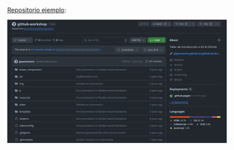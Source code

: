 [Repositorio ejemplo][jpyamamoto/github-workshop]:

[![github workshop repository as example](img/png/github--repo-example.png)][jpyamamoto/github-workshop]

[jpyamamoto/github-workshop]: https://github.com/jpyamamoto/github-workshop
